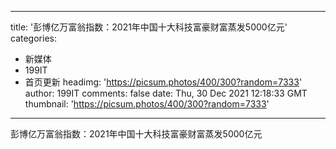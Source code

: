 
---
title: '彭博亿万富翁指数：2021年中国十大科技富豪财富蒸发5000亿元'
categories: 
 - 新媒体
 - 199IT
 - 首页更新
headimg: 'https://picsum.photos/400/300?random=7333'
author: 199IT
comments: false
date: Thu, 30 Dec 2021 12:18:33 GMT
thumbnail: 'https://picsum.photos/400/300?random=7333'
---

<div>   
彭博亿万富翁指数：2021年中国十大科技富豪财富蒸发5000亿元  
</div>
            
